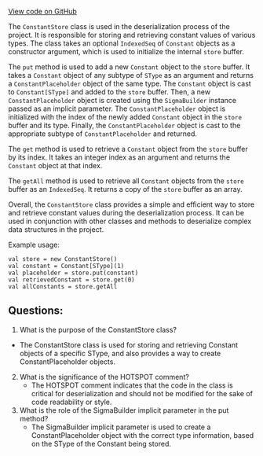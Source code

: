 [View code on GitHub](sigmastate-interpreterhttps://github.com/ScorexFoundation/sigmastate-interpreter/interpreter/shared/src/main/scala/sigmastate/serialization/ConstantStore.scala)

The `ConstantStore` class is used in the deserialization process of the project. It is responsible for storing and retrieving constant values of various types. The class takes an optional `IndexedSeq` of `Constant` objects as a constructor argument, which is used to initialize the internal `store` buffer. 

The `put` method is used to add a new `Constant` object to the `store` buffer. It takes a `Constant` object of any subtype of `SType` as an argument and returns a `ConstantPlaceholder` object of the same type. The `Constant` object is cast to `Constant[SType]` and added to the `store` buffer. Then, a new `ConstantPlaceholder` object is created using the `SigmaBuilder` instance passed as an implicit parameter. The `ConstantPlaceholder` object is initialized with the index of the newly added `Constant` object in the `store` buffer and its type. Finally, the `ConstantPlaceholder` object is cast to the appropriate subtype of `ConstantPlaceholder` and returned.

The `get` method is used to retrieve a `Constant` object from the `store` buffer by its index. It takes an integer index as an argument and returns the `Constant` object at that index.

The `getAll` method is used to retrieve all `Constant` objects from the `store` buffer as an `IndexedSeq`. It returns a copy of the `store` buffer as an array.

Overall, the `ConstantStore` class provides a simple and efficient way to store and retrieve constant values during the deserialization process. It can be used in conjunction with other classes and methods to deserialize complex data structures in the project. 

Example usage:

```
val store = new ConstantStore()
val constant = Constant[SType](1)
val placeholder = store.put(constant)
val retrievedConstant = store.get(0)
val allConstants = store.getAll
```
## Questions: 
 1. What is the purpose of the ConstantStore class?
   - The ConstantStore class is used for storing and retrieving Constant objects of a specific SType, and also provides a way to create ConstantPlaceholder objects.
2. What is the significance of the HOTSPOT comment?
   - The HOTSPOT comment indicates that the code in the class is critical for deserialization and should not be modified for the sake of code readability or style.
3. What is the role of the SigmaBuilder implicit parameter in the put method?
   - The SigmaBuilder implicit parameter is used to create a ConstantPlaceholder object with the correct type information, based on the SType of the Constant being stored.